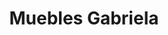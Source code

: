 ---
title: "Muebles Gabriela"
url: /villa-canales/muebles-gabriela-2a-avenida-zona-1/
shop: muebles
---